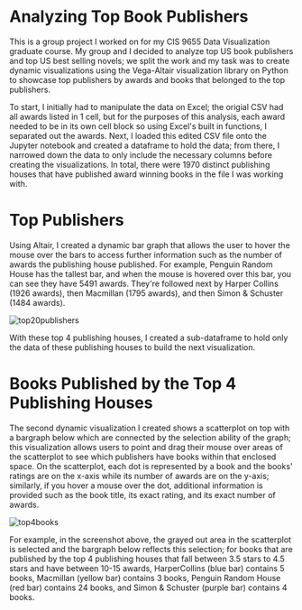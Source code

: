 # Analyzing Top Book Publishers

This is a group project I worked on for my CIS 9655 Data Visualization graduate course. My group and I decided to analyze top US book publishers and top US best selling novels; we split the work and my task was to create dynamic visualizations using the Vega-Altair visualization library on Python to showcase top publishers by awards and books that belonged to the top publishers.

To start, I initially had to manipulate the data on Excel; the origial CSV had all awards listed in 1 cell, but for the purposes of this analysis, each award needed to be in its own cell block so using Excel's built in functions, I separated out the awards. Next, I loaded this edited CSV file onto the Jupyter notebook and created a dataframe to hold the data; from there, I narrowed down the data to only include the necessary columns before creating the visualizations. In total, there were 1970 distinct publishing houses that have published award winning books in the file I was working with.

# Top Publishers
Using Altair, I created a dynamic bar graph that allows the user to hover the mouse over the bars to access further information such as the number of awards the publishing house published. For example, Penguin Random House has the tallest bar, and when the mouse is hovered over this bar, you can see they have 5491 awards. They're followed next by Harper Collins (1926 awards), then Macmillan (1795 awards), and then Simon & Schuster (1484 awards).

![top20publishers](https://github.com/sallywuhoo/CIS9655-Top-Publishers/assets/148400043/40f95d98-63ea-48ea-9bd2-a6e9082be3ad)

With these top 4 publishing houses, I created a sub-dataframe to hold only the data of these publishing houses to build the next visualization.

# Books Published by the Top 4 Publishing Houses
The second dynamic visualization I created shows a scatterplot on top with a bargraph below which are connected by the selection ability of the graph; this visualization allows users to point and drag their mouse over areas of the scatterplot to see which publishers have books within that enclosed space. On the scatterplot, each dot is represented by a book and the books' ratings are on the x-axis while its number of awards are on the y-axis; similarly, if you hover a mouse over the dot, additional information is provided such as the book title, its exact rating, and its exact number of awards. 

![top4books](https://github.com/sallywuhoo/CIS9655-Top-Publishers/assets/148400043/1c15090c-306e-4702-820c-f7135f2e448a)

For example, in the screenshot above, the grayed out area in the scatterplot is selected and the bargraph below reflects this selection; for books that are published by the top 4 publishing houses that fall between 3.5 stars to 4.5 stars and have between 10-15 awards, HarperCollins (blue bar) contains 5 books, Macmillan (yellow bar) contains 3 books, Penguin Random House (red bar) contains 24 books, and Simon & Schuster (purple bar) contains 4 books.
